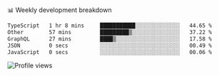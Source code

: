 
📊 Weekly development breakdown
<!--START_SECTION:waka-->

```txt
TypeScript   1 hr 8 mins     ███████████░░░░░░░░░░░░░░   44.65 %
Other        57 mins         █████████▒░░░░░░░░░░░░░░░   37.22 %
GraphQL      27 mins         ████▒░░░░░░░░░░░░░░░░░░░░   17.58 %
JSON         0 secs          ░░░░░░░░░░░░░░░░░░░░░░░░░   00.49 %
JavaScript   0 secs          ░░░░░░░░░░░░░░░░░░░░░░░░░   00.06 %
```

<!--END_SECTION:waka-->

<img src="https://gpvc.arturio.dev/iqbalfasri" alt="Profile views"/>
